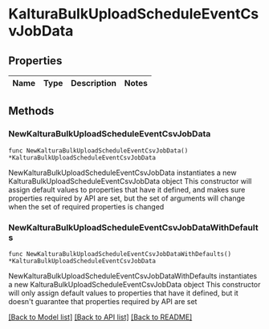 # KalturaBulkUploadScheduleEventCsvJobData

## Properties

Name | Type | Description | Notes
------------ | ------------- | ------------- | -------------

## Methods

### NewKalturaBulkUploadScheduleEventCsvJobData

`func NewKalturaBulkUploadScheduleEventCsvJobData() *KalturaBulkUploadScheduleEventCsvJobData`

NewKalturaBulkUploadScheduleEventCsvJobData instantiates a new KalturaBulkUploadScheduleEventCsvJobData object
This constructor will assign default values to properties that have it defined,
and makes sure properties required by API are set, but the set of arguments
will change when the set of required properties is changed

### NewKalturaBulkUploadScheduleEventCsvJobDataWithDefaults

`func NewKalturaBulkUploadScheduleEventCsvJobDataWithDefaults() *KalturaBulkUploadScheduleEventCsvJobData`

NewKalturaBulkUploadScheduleEventCsvJobDataWithDefaults instantiates a new KalturaBulkUploadScheduleEventCsvJobData object
This constructor will only assign default values to properties that have it defined,
but it doesn't guarantee that properties required by API are set


[[Back to Model list]](../README.md#documentation-for-models) [[Back to API list]](../README.md#documentation-for-api-endpoints) [[Back to README]](../README.md)


